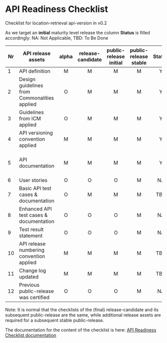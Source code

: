 # API Readiness Checklist

Checklist for location-retrieval api-version in v0.2

As we target an **initial** maturity level release the column **Status** is filled accordingly: NA: Not Applicable, TBD: To Be Done

| Nr | API release assets  | alpha | release-candidate |  public-release<br>initial | public-release<br> stable | Status | Comments |
|----|----------------------------------------------|:-----:|:-----------------:|:-------:|:------:|:----:|:----:|
|  1 | API definition                               |   M   |         M         |    M    |    M   |   Y   | [link](https://github.com/camaraproject/DeviceLocation/blob/main/code/API_definitions/location-retrieval.yaml) |
|  2 | Design guidelines from Commonalities applied |   O   |         M         |    M    |    M   |  Y    |      |
|  3 | Guidelines from ICM applied                  |   O   |         M         |    M    |    M   |   Y   |      |
|  4 | API versioning convention applied            |   M   |         M         |    M    |    M   |   Y   |      |
|  5 | API documentation                            |   M   |         M         |    M    |    M   |   Y   | Embed documentation into API spec - [link](https://github.com/camaraproject/DeviceLocation/blob/main/code/API_definitions/location-retrieval.yaml)  |
|  6 | User stories                                 |   O   |         O         |    O    |    M   |   NA   | link |
|  7 | Basic API test cases & documentation         |   O   |         M         |    M    |    M   |   TBD   | link |
|  8 | Enhanced API test cases & documentation      |   O   |         O         |    O    |    M   |   NA   | link |
|  9 | Test result statement                        |   O   |         O         |    O    |    M   |   NA   | link |
| 10 | API release numbering convention applied     |   M   |         M         |    M    |    M   |   TBD   |      |
| 11 | Change log updated                           |   M   |         M         |    M    |    M   |   TBD   | link |
| 12 | Previous public-release was certified        |   O   |         O         |    O    |    M   |   NA   |      |




Note: It is normal that the checklists of the (final) release-candidate and its subsequent public-release are the same, while additional release assets are required for a subsequent stable public-release.

The documentation for the content of the checklist is here: [API Readiness Checklist documentation](https://wiki.camaraproject.org/x/AgAVAQ#APIReleaseProcess-APIreadinesschecklist)